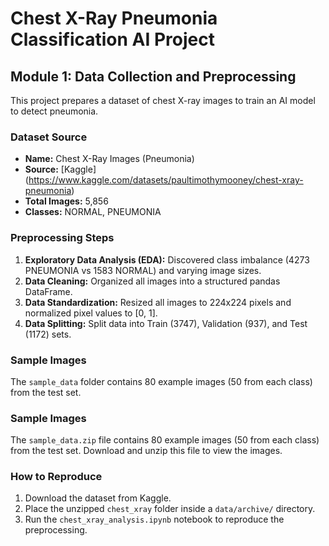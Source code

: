 # Chest X-Ray Pneumonia Classification AI Project

## Module 1: Data Collection and Preprocessing

This project prepares a dataset of chest X-ray images to train an AI model to detect pneumonia.

### Dataset Source
- **Name:** Chest X-Ray Images (Pneumonia)
- **Source:** [Kaggle] (https://www.kaggle.com/datasets/paultimothymooney/chest-xray-pneumonia)
- **Total Images:** 5,856
- **Classes:** NORMAL, PNEUMONIA

### Preprocessing Steps
1.  **Exploratory Data Analysis (EDA):** Discovered class imbalance (4273 PNEUMONIA vs 1583 NORMAL) and varying image sizes.
2.  **Data Cleaning:** Organized all images into a structured pandas DataFrame.
3.  **Data Standardization:** Resized all images to 224x224 pixels and normalized pixel values to [0, 1].
4.  **Data Splitting:** Split data into Train (3747), Validation (937), and Test (1172) sets.

### Sample Images
The `sample_data` folder contains 80 example images (50 from each class) from the test set.

### Sample Images
The `sample_data.zip` file contains 80 example images (50 from each class) from the test set. Download and unzip this file to view the images.

### How to Reproduce
1.  Download the dataset from Kaggle.
2.  Place the unzipped `chest_xray` folder inside a `data/archive/` directory.
3.  Run the `chest_xray_analysis.ipynb` notebook to reproduce the preprocessing.